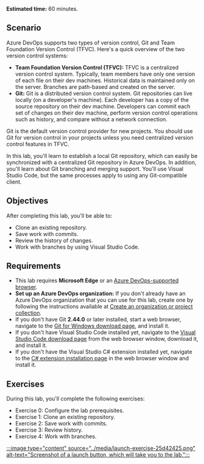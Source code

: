 **Estimated time:** 60 minutes.

## Scenario

Azure DevOps supports two types of version control, Git and Team Foundation Version Control (TFVC). Here's a quick overview of the two version control systems:

- **Team Foundation Version Control (TFVC):** TFVC is a centralized version control system. Typically, team members have only one version of each file on their dev machines. Historical data is maintained only on the server. Branches are path-based and created on the server.
- **Git:** Git is a distributed version control system. Git repositories can live locally (on a developer's machine). Each developer has a copy of the source repository on their dev machine. Developers can commit each set of changes on their dev machine, perform version control operations such as history, and compare without a network connection.

Git is the default version control provider for new projects. You should use Git for version control in your projects unless you need centralized version control features in TFVC.

In this lab, you'll learn to establish a local Git repository, which can easily be synchronized with a centralized Git repository in Azure DevOps. In addition, you'll learn about Git branching and merging support. You'll use Visual Studio Code, but the same processes apply to using any Git-compatible client.

## Objectives

After completing this lab, you'll be able to:

- Clone an existing repository.
- Save work with commits.
- Review the history of changes.
- Work with branches by using Visual Studio Code.

## Requirements

- This lab requires **Microsoft Edge** or an [Azure DevOps-supported browser](/azure/devops/server/compatibility).
- **Set up an Azure DevOps organization:** If you don't already have an Azure DevOps organization that you can use for this lab, create one by following the instructions available at [Create an organization or project collection](/azure/devops/organizations/accounts/create-organization).
- If you don't have Git **2.44.0** or later installed, start a web browser, navigate to the [Git for Windows download page](https://gitforwindows.org/), and install it.
- If you don't have Visual Studio Code installed yet, navigate to the [Visual Studio Code download page](https://code.visualstudio.com/) from the web browser window, download it, and install it.
- If you don't have the Visual Studio C\# extension installed yet, navigate to the [C\# extension installation page](https://marketplace.visualstudio.com/items?itemName=ms-dotnettools.csharp) in the web browser window and install it.

## Exercises

During this lab, you'll complete the following exercises:

- Exercise 0: Configure the lab prerequisites.
- Exercise 1: Clone an existing repository.
- Exercise 2: Save work with commits.
- Exercise 3: Review history.
- Exercise 4: Work with branches.

[:::image type="content" source="../media/launch-exercise-25d42425.png" alt-text="Screenshot of a launch button, which will take you to the lab.":::
](https://go.microsoft.com/fwlink/?linkid=2269558)

